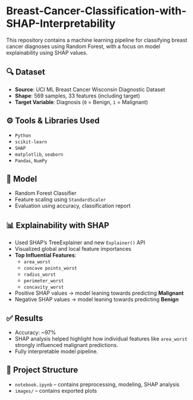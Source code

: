 # Breast-Cancer-Classification-with-SHAP-Interpretability
This repository contains a machine learning pipeline for classifying breast cancer diagnoses using Random Forest, with a focus on model explainability using SHAP values.

## 🔍 Dataset
- **Source**: UCI ML Breast Cancer Wisconsin Diagnostic Dataset
- **Shape**: 569 samples, 33 features (including target)
- **Target Variable**: Diagnosis (`0` = Benign, `1` = Malignant)

## ⚙️ Tools & Libraries Used
- `Python`
- `scikit-learn`
- `SHAP`
- `matplotlib`, `seaborn`
- `Pandas`, `NumPy`

## 🧠 Model
- Random Forest Classifier
- Feature scaling using `StandardScaler`
- Evaluation using accuracy, classification report

## 📊 Explainability with SHAP
- Used SHAP’s TreeExplainer and new `Explainer()` API
- Visualized global and local feature importances
- **Top Influential Features**: 
  - `area_worst`
  - `concave points_worst`
  - `radius_worst`
  - `perimeter_worst`
  - `concavity_worst`
- Positive SHAP values → model leaning towards predicting **Malignant**
- Negative SHAP values → model leaning towards predicting **Benign**

## ✅ Results
- Accuracy: ~97%
- SHAP analysis helped highlight how individual features like `area_worst` strongly influenced malignant predictions.
- Fully interpretable model pipeline.

## 📁 Project Structure
- `notebook.ipynb` – contains preprocessing, modeling, SHAP analysis
- `images/` – contains exported plots
